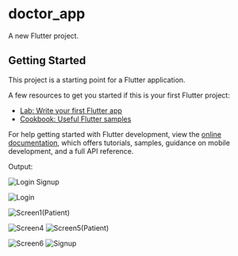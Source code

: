 # doctor_app

A new Flutter project.

## Getting Started

This project is a starting point for a Flutter application.

A few resources to get you started if this is your first Flutter project:

- [Lab: Write your first Flutter app](https://docs.flutter.dev/get-started/codelab)
- [Cookbook: Useful Flutter samples](https://docs.flutter.dev/cookbook)

For help getting started with Flutter development, view the
[online documentation](https://docs.flutter.dev/), which offers tutorials,
samples, guidance on mobile development, and a full API reference.

Output:


![Login Signup](https://github.com/Rajasi7102/doctor_app/assets/126382099/01047bf5-f47e-4e75-a7c1-a3a11a16d4eb)

![Login](https://github.com/Rajasi7102/doctor_app/assets/126382099/b81d7c2a-82e3-45b8-9acc-9f50fc32459a)



![Screen1(Patient)](https://github.com/Rajasi7102/doctor_app/assets/126382099/b34fc2e8-4433-4d9d-9010-f5994ad82275)

![Screen4](https://github.com/Rajasi7102/doctor_app/assets/126382099/90ca0dfb-eaa5-4571-8e34-38714c72f879)
![Screen5(Patient)](https://github.com/Rajasi7102/doctor_app/assets/126382099/41247323-6974-4521-9738-5cebd2bb7122)


![Screen6](https://github.com/Rajasi7102/doctor_app/assets/126382099/4b7615e5-0b3e-43bd-9463-0515e7bbe1d8)
![Signup](https://github.com/Rajasi7102/doctor_app/assets/126382099/7defbded-a441-4983-ba04-5b489e08b3e9)
